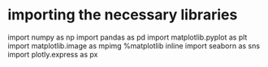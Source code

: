 # importing the necessary libraries

import numpy as np
import pandas as pd
import matplotlib.pyplot as plt
import matplotlib.image as mpimg
%matplotlib inline
import seaborn as sns
import plotly.express as px
